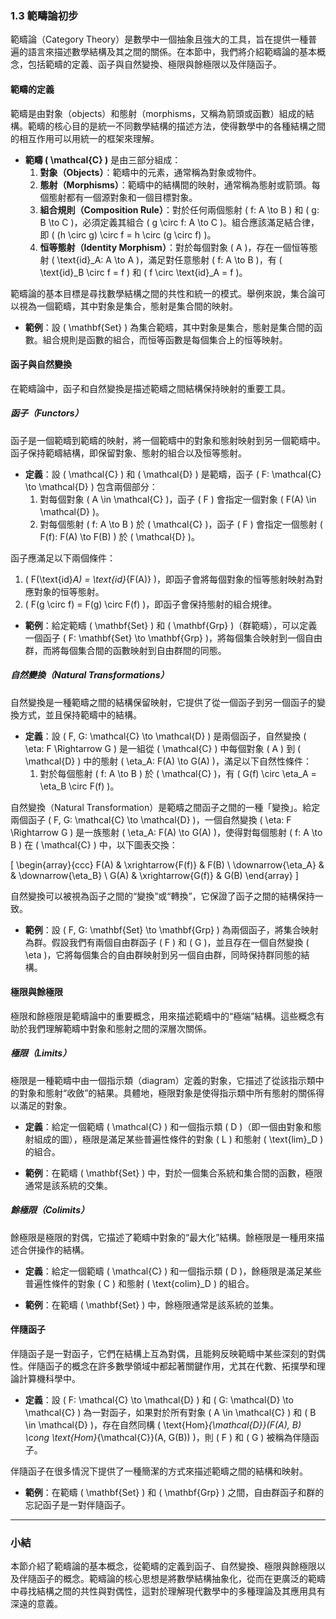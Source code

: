 ### 1.3 範疇論初步

範疇論（Category Theory）是數學中一個抽象且強大的工具，旨在提供一種普遍的語言來描述數學結構及其之間的關係。在本節中，我們將介紹範疇論的基本概念，包括範疇的定義、函子與自然變換、極限與餘極限以及伴隨函子。

#### 範疇的定義

範疇是由對象（objects）和態射（morphisms，又稱為箭頭或函數）組成的結構。範疇的核心目的是統一不同數學結構的描述方法，使得數學中的各種結構之間的相互作用可以用統一的框架來理解。

- **範疇 \( \mathcal{C} \)** 是由三部分組成：
  1. **對象（Objects）**：範疇中的元素，通常稱為對象或物件。
  2. **態射（Morphisms）**：範疇中的結構間的映射，通常稱為態射或箭頭。每個態射都有一個源對象和一個目標對象。
  3. **組合規則（Composition Rule）**：對於任何兩個態射 \( f: A \to B \) 和 \( g: B \to C \)，必須定義其組合 \( g \circ f: A \to C \)。組合應該滿足結合律，即 \( (h \circ g) \circ f = h \circ (g \circ f) \)。
  4. **恒等態射（Identity Morphism）**：對於每個對象 \( A \)，存在一個恒等態射 \( \text{id}_A: A \to A \)，滿足對任意態射 \( f: A \to B \)，有 \( \text{id}_B \circ f = f \) 和 \( f \circ \text{id}_A = f \)。

範疇論的基本目標是尋找數學結構之間的共性和統一的模式。舉例來說，集合論可以視為一個範疇，其中對象是集合，態射是集合間的映射。

- **範例**：設 \( \mathbf{Set} \) 為集合範疇，其中對象是集合，態射是集合間的函數。組合規則是函數的組合，而恒等函數是每個集合上的恒等映射。

#### 函子與自然變換

在範疇論中，函子和自然變換是描述範疇之間結構保持映射的重要工具。

##### 函子（Functors）

函子是一個範疇到範疇的映射，將一個範疇中的對象和態射映射到另一個範疇中。函子保持範疇結構，即保留對象、態射的組合以及恒等態射。

- **定義**：設 \( \mathcal{C} \) 和 \( \mathcal{D} \) 是範疇，函子 \( F: \mathcal{C} \to \mathcal{D} \) 包含兩個部分：
  1. 對每個對象 \( A \in \mathcal{C} \)，函子 \( F \) 會指定一個對象 \( F(A) \in \mathcal{D} \)。
  2. 對每個態射 \( f: A \to B \) 於 \( \mathcal{C} \)，函子 \( F \) 會指定一個態射 \( F(f): F(A) \to F(B) \) 於 \( \mathcal{D} \)。

函子應滿足以下兩個條件：
1. \( F(\text{id}_A) = \text{id}_{F(A)} \)，即函子會將每個對象的恒等態射映射為對應對象的恒等態射。
2. \( F(g \circ f) = F(g) \circ F(f) \)，即函子會保持態射的組合規律。

- **範例**：給定範疇 \( \mathbf{Set} \) 和 \( \mathbf{Grp} \)（群範疇），可以定義一個函子 \( F: \mathbf{Set} \to \mathbf{Grp} \)，將每個集合映射到一個自由群，而將每個集合間的函數映射到自由群間的同態。

##### 自然變換（Natural Transformations）

自然變換是一種範疇之間的結構保留映射，它提供了從一個函子到另一個函子的變換方式，並且保持範疇中的結構。

- **定義**：設 \( F, G: \mathcal{C} \to \mathcal{D} \) 是兩個函子，自然變換 \( \eta: F \Rightarrow G \) 是一組從 \( \mathcal{C} \) 中每個對象 \( A \) 到 \( \mathcal{D} \) 中的態射 \( \eta_A: F(A) \to G(A) \)，滿足以下自然性條件：
  1. 對於每個態射 \( f: A \to B \) 於 \( \mathcal{C} \)，有 \( G(f) \circ \eta_A = \eta_B \circ F(f) \)。

自然變換（Natural Transformation）是範疇之間函子之間的一種「變換」。給定兩個函子 \( F, G: \mathcal{C} \to \mathcal{D} \)，一個自然變換 \( \eta: F \Rightarrow G \) 是一族態射 \( \eta_A: F(A) \to G(A) \)，使得對每個態射 \( f: A \to B \) 在 \( \mathcal{C} \) 中，以下圖表交換：

\[
\begin{array}{ccc}
F(A) & \xrightarrow{F(f)} & F(B) \\
\downarrow{\eta_A} &  & \downarrow{\eta_B} \\
G(A) & \xrightarrow{G(f)} & G(B)
\end{array}
\]


自然變換可以被視為函子之間的“變換”或“轉換”，它保證了函子之間的結構保持一致。

- **範例**：設 \( F, G: \mathbf{Set} \to \mathbf{Grp} \) 為兩個函子，將集合映射為群。假設我們有兩個自由群函子 \( F \) 和 \( G \)，並且存在一個自然變換 \( \eta \)，它將每個集合的自由群映射到另一個自由群，同時保持群同態的結構。



#### 極限與餘極限

極限和餘極限是範疇論中的重要概念，用來描述範疇中的“極端”結構。這些概念有助於我們理解範疇中對象和態射之間的深層次關係。

##### 極限（Limits）

極限是一種範疇中由一個指示類（diagram）定義的對象，它描述了從該指示類中的對象和態射“收斂”的結果。具體地，極限對象是使得指示類中所有態射的關係得以滿足的對象。

- **定義**：給定一個範疇 \( \mathcal{C} \) 和一個指示類 \( D \)（即一個由對象和態射組成的圖），極限是滿足某些普遍性條件的對象 \( L \) 和態射 \( \text{lim}_D \) 的組合。

- **範例**：在範疇 \( \mathbf{Set} \) 中，對於一個集合系統和集合間的函數，極限通常是該系統的交集。

##### 餘極限（Colimits）

餘極限是極限的對偶，它描述了範疇中對象的“最大化”結構。餘極限是一種用來描述合併操作的結構。

- **定義**：給定一個範疇 \( \mathcal{C} \) 和一個指示類 \( D \)，餘極限是滿足某些普遍性條件的對象 \( C \) 和態射 \( \text{colim}_D \) 的組合。

- **範例**：在範疇 \( \mathbf{Set} \) 中，餘極限通常是該系統的並集。

#### 伴隨函子

伴隨函子是一對函子，它們在結構上互為對偶，且能夠反映範疇中某些深刻的對偶性。伴隨函子的概念在許多數學領域中都起著關鍵作用，尤其在代數、拓撲學和理論計算機科學中。

- **定義**：設 \( F: \mathcal{C} \to \mathcal{D} \) 和 \( G: \mathcal{D} \to \mathcal{C} \) 為一對函子，如果對於所有對象 \( A \in \mathcal{C} \) 和 \( B \in \mathcal{D} \)，存在自然同構 \( \text{Hom}_{\mathcal{D}}(F(A), B) \cong \text{Hom}_{\mathcal{C}}(A, G(B)) \)，則 \( F \) 和 \( G \) 被稱為伴隨函子。

伴隨函子在很多情況下提供了一種簡潔的方式來描述範疇之間的結構和映射。

- **範例**：在範疇 \( \mathbf{Set} \) 和 \( \mathbf{Grp} \) 之間，自由群函子和群的忘記函子是一對伴隨函子。

---

### 小結

本節介紹了範疇論的基本概念，從範疇的定義到函子、自然變換、極限與餘極限以及伴隨函子的概念。範疇論的核心思想是將數學結構抽象化，從而在更廣泛的範疇中尋找結構之間的共性與對偶性，這對於理解現代數學中的多種理論及其應用具有深遠的意義。